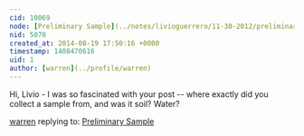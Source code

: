 ```yaml
---
cid: 10069
node: [Preliminary Sample](../notes/livioguerrero/11-30-2012/preliminary-sample)
nid: 5070
created_at: 2014-08-19 17:50:16 +0000
timestamp: 1408470616
uid: 1
author: [warren](../profile/warren)
---
```


Hi, Livio - I was so fascinated with your post -- where exactly did you collect a sample from, and was it soil? Water?

[warren](../profile/warren) replying to: [Preliminary Sample](../notes/livioguerrero/11-30-2012/preliminary-sample)

